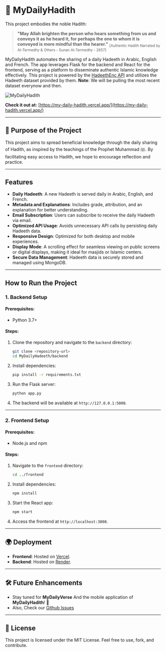 # 🌟 MyDailyHadith

This project embodies the noble Hadith:

> **"May Allah brighten the person who hears something from us and conveys it as he heard it, for perhaps the one to whom it is conveyed is more mindful than the hearer."**
<sub>[Authentic Hadith Narrated by At-Termedhy & Others - Sunan At-Termedhy - 2657]</sub>

MyDailyHadith automates the sharing of a daily Hadeeth in Arabic, English and French. The app leverages Flask for the backend and React for the frontend, serving as a platform to disseminate authentic Islamic knowledge effectively. This project is powered by the [HadeethEnc API](https://hadeethenc.com/en/home) and utilizes the Hadeeth dataset provided by them. **Note**: We will be pulling the most recent dataset everynow and then.

![MyDailyHadith](./mydailyhadith-frontend/public/MDHdemo.gif)

**Check it out at:** [https://my-daily-hadith.vercel.app/](https://my-daily-hadith.vercel.app/)

---

## 🕌 **Purpose of the Project**
This project aims to spread beneficial knowledge through the daily sharing of Hadith, as inspired by the teachings of the Prophet Muhammad ﷺ. By facilitating easy access to Hadith, we hope to encourage reflection and practice.

---

## **Features**
- **Daily Hadeeth**: A new Hadeeth is served daily in Arabic, English, and French.
- **Metadata and Explanations**: Includes grade, attribution, and an explanation for better understanding.
- **Email Subscription**: Users can subscribe to receive the daily Hadeeth via email.
- **Optimized API Usage**: Avoids unnecessary API calls by persisting daily Hadeeth data.
- **Responsive Design**: Optimized for both desktop and mobile experiences.
- **Display Mode**: A scrolling effect for seamless viewing on public screens or digital displays, making it ideal for masjids or Islamic centers.
- **Secure Data Management**: Hadeeth data is securely stored and managed using MongoDB.

---

## **How to Run the Project**

### **1. Backend Setup**

#### Prerequisites:
- Python 3.7+

#### Steps:
1. Clone the repository and navigate to the `backend` directory:
   ```bash
   git clone <repository-url>
   cd MyDailyHadeeth/backend
   ```
2. Install dependencies:
   ```bash
   pip install -r requirements.txt
   ```
3. Run the Flask server:
   ```bash
   python app.py
   ```
4. The backend will be available at `http://127.0.0.1:5000`.

---

### **2. Frontend Setup**

#### Prerequisites:
- Node.js and npm

#### Steps:
1. Navigate to the `frontend` directory:
   ```bash
   cd ../frontend
   ```
2. Install dependencies:
   ```bash
   npm install
   ```
3. Start the React app:
   ```bash
   npm start
   ```
4. Access the frontend at `http://localhost:3000`.

---

## **🌍 Deployment**
- **Frontend**: Hosted on [Vercel](https://vercel.com/).
- **Backend**: Hosted on [Render](https://render.com/).

---

## **🛠️ Future Enhancements**
- Stay tuned for **MyDailyVerse** And the mobile application of **MyDailyHadith**! 🌟 
- Also, Check our [Github Issues](https://github.com/AhmedAlRawi0/MyDailyHadith/issues)

---

## **🔗 License**
This project is licensed under the MIT License. Feel free to use, fork, and contribute.
